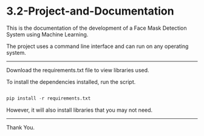 # 3.2-Project-and-Documentation
This is the documentation of the development of a Face Mask Detection System using Machine Learning.

The project uses a command line interface and can run on any operating system.
 
---


Download the requirements.txt file to view libraries used.

To install the dependencies installed, run the script. 


```python

pip install -r requirements.txt

```

However, it will also install libraries that you may not need. 

---


Thank You.
